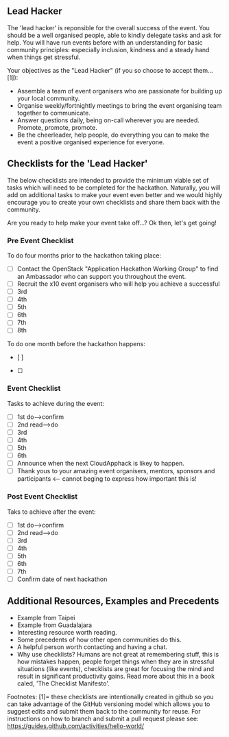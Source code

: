 ## Lead Hacker

The 'lead hacker' is reponsible for the overall success of the event.  You should be a well organised people, able to kindly delegate tasks and ask for help. You will have run events before with an understanding for basic community principles: especially inclusion, kindness and a steady hand when things get stressful.

Your objectives as the "Lead Hacker" (if you so choose to accept them...[1]):
 * Assemble a team of event organisers who are passionate for building up your local community.
 * Organise weekly/fortnightly meetings to bring the event organising team together to communicate.
 * Answer questions daily, being on-call wherever you are needed.  Promote, promote, promote.
 * Be the cheerleader, help people, do everything you can to make the event a positive organised experience for everyone.

## Checklists for the 'Lead Hacker'
The below checklists are intended to provide the minimum viable set of tasks which will need to be completed for the hackathon.  Naturally, you will add on additional tasks to make your event even better and we would highly encourage you to create your own checklists and share them back with the community.

Are you ready to help make your event take off...?
Ok then, let's get going!

### Pre Event Checklist

To do four months prior to the hackathon taking place:
- [ ] Contact the OpenStack "Application Hackathon Working Group" to find an Ambassador who can support you throughout the event.
- [ ] Recruit the x10 event organisers who will help you achieve a successful 
- [ ] 3rd
- [ ] 4th
- [ ] 5th
- [ ] 6th
- [ ] 7th
- [ ] 8th

To do one month before the hackathon happens:
- [ ] 
- [ ] 

### Event Checklist

Tasks to achieve during the event:
- [ ] 1st do-->confirm
- [ ] 2nd read-->do
- [ ] 3rd
- [ ] 4th
- [ ] 5th
- [ ] 6th
- [ ] Announce when the next CloudApphack is likey to happen.
- [ ] Thank yous to your amazing event organisers, mentors, sponsors and participants <-- cannot beging to express how important this is!

### Post Event Checklist

Taks to achieve after the event:
- [ ] 1st do-->confirm
- [ ] 2nd read-->do
- [ ] 3rd
- [ ] 4th
- [ ] 5th
- [ ] 6th
- [ ] 7th
- [ ] Confirm date of next hackathon

## Additional Resources, Examples and Precedents

 * Example from Taipei
 * Example from Guadalajara
 * Interesting resource worth reading.
 * Some precedents of how other open communities do this.
 * A helpful person worth contacting and having a chat.
 * Why use checklists?  Humans are not great at remembering stuff, this is how mistakes happen, people forget things when they are in stressful situations (like events), checklists are great for focusing the mind and result in significant productivity gains.  Read more about this in a book caled, 'The Checklist Manifesto'.

Footnotes:
[1]= these checklists are intentionally created in github so you can take advantage of the GitHub versioning model which allows you to suggest edits and submit them back to the community for reuse.  For instructions on how to branch and submit a pull request please see: https://guides.github.com/activities/hello-world/

